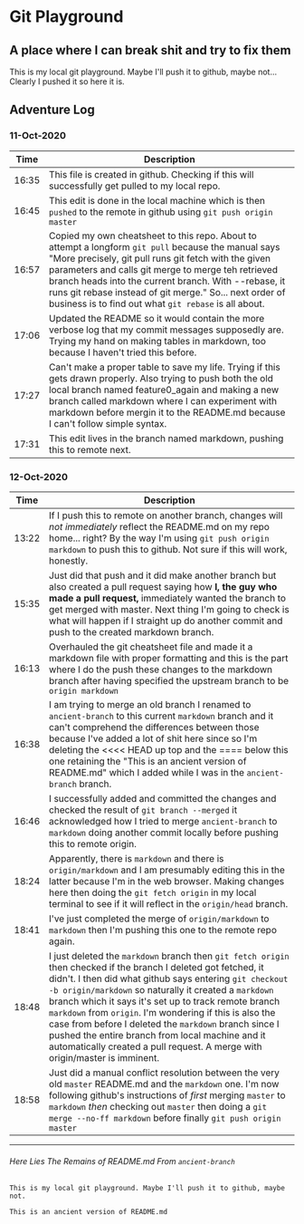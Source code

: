 # Git Playground
## A place where I can break shit and try to fix them

This is my local git playground. Maybe I'll push it to github, maybe not...
    Clearly I pushed it so here it is.

## Adventure Log
### 11-Oct-2020
| Time  |   Description |
| --- | --- |
| 16:35 |   This file is created in github. Checking if this will successfully get pulled to my local repo. |
| 16:45 |   This edit is done in the local machine which is then `pushed` to the remote in github using `git push origin master`|
| 16:57 | Copied my own cheatsheet to this repo. About to attempt a longform `git pull` because the manual says "More precisely, git pull runs git fetch with the given parameters and calls git merge to merge teh retrieved branch heads into the current branch. With --rebase, it runs git rebase instead of git merge." So... next order of business is to find out what `git rebase` is all about. |
| 17:06 | Updated the README so it would contain the more verbose log that my commit messages supposedly are. Trying my hand on making tables in markdown, too because I haven't tried this before. |
| 17:27 | Can't make a proper table to save my life. Trying if this gets drawn properly. Also trying to push both the old local branch named feature0\_again and making a new branch called markdown where I can experiment with markdown before mergin it to the README.md because I can't follow simple syntax. |
| 17:31 | This edit lives in the branch named markdown, pushing this to remote next. |

### 12-Oct-2020
| Time | Description |
| --- | --- |
| 13:22 | If I push this to remote on another branch, changes will _not immediately_ reflect the README.md on my repo home... right? By the way I'm using `git push origin markdown` to push this to github. Not sure if this will work, honestly. |
| 15:35 | Just did that push and it did make another branch but also created a pull request saying how **I, the guy who made a pull request,** immediately wanted the branch to get merged with master. Next thing I'm going to check is what will happen if I straight up do another commit and push to the created markdown branch.
| 16:13 | Overhauled the git cheatsheet file and made it a markdown file with proper formatting and this is the part where I do the push these changes to the markdown branch after having specified the upstream branch to be `origin markdown` |
16:38 | I am trying to merge an old branch I renamed to `ancient-branch` to this current  `markdown` branch and it can't comprehend the differences between those because I've added a lot of shit here since so I'm deleting the <<<< HEAD up top and the ==== below this one retaining the "This is an ancient version of README.md" which I added while I was in the `ancient-branch` branch.
16:46 | I successfully added and committed the changes and checked the result of `git branch --merged` it acknowledged how I tried to merge `ancient-branch` to `markdown` doing another commit locally before pushing this to remote origin.
18:24 | Apparently, there is `markdown` and there is `origin/markdown` and I am presumably editing this in the latter because I'm in the web browser. Making changes here then doing the `git fetch origin` in my local terminal to see if it will reflect in the `origin/head` branch.
18:41 | I've just completed the merge of `origin/markdown` to `markdown` then I'm pushing this one to the remote repo again.
18:48 | I just deleted the `markdown` branch then `git fetch origin` then checked if the branch I deleted got fetched, it didn't. I then did what github says entering `git checkout -b origin/markdown` so naturally it created a `markdown` branch which it says it's set up to track remote branch `markdown` from `origin`. I'm wondering if this is also the case from before I deleted the `markdown` branch since I pushed the entire branch from local machine and it automatically created a pull request. A merge with origin/master is imminent.
18:58 | Just did a manual conflict resolution between the very old `master` README.md and the `markdown` one. I'm now following github's instructions of _first_ merging `master` to `markdown` _then_ checking out `master` then doing a `git merge --no-ff markdown` before finally `git push origin master`

---
###### Here Lies The Remains of README.md From `ancient-branch`
    This is my local git playground. Maybe I'll push it to github, maybe not.

    This is an ancient version of README.md
